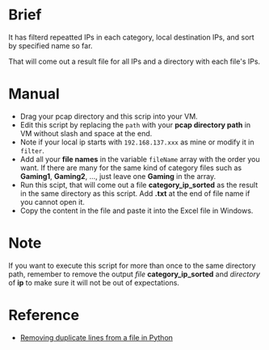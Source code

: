 # Brief
It has filterd repeatted IPs in each category, local destination IPs, and sort by specified name so far.

That will come out a result file for all IPs and a directory with each file's IPs.

# Manual
* Drag your pcap directory and this scrip into your VM. 
* Edit this script by replacing the `path` with your **pcap directory path** in VM without slash and space at the end.
* Note if your local ip starts with `192.168.137.xxx` as mine or modify it in `filter`.
* Add all your **file names** in the variable `fileName` array with the order you want. If there are many for the same kind of category files such as **Gaming1**, **Gaming2**, ..., just leave one **Gaming** in the array.
* Run this scipt, that will come out a file **category_ip_sorted** as the result in the same directory as this script. Add **.txt** at the end of file name if you cannot open it.
* Copy the content in the file and paste it into the Excel file in Windows.

# Note
If you want to execute this script for more than once to the same directory path, remember to remove the output *file* **category_ip_sorted** and *directory* of **ip** to make sure it will not be out of expectations.

# Reference
* [Removing duplicate lines from a file in Python](https://gist.github.com/dideler/4688053)
